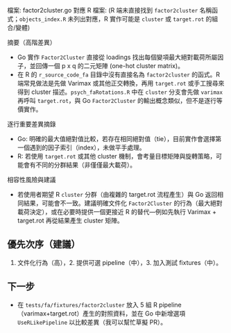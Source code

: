 檔案: factor2cluster.go
對應 R 檔案: (R 端未直接找到 `factor2cluster` 名稱函式；`objects_index.R` 未列出對應，R 實作可能是 `cluster` 或 `target.rot` 的組合/變體)

摘要（高階差異）

- Go 實作 `Factor2Cluster` 直接從 loadings 找出每個變項最大絕對載荷所屬因子，並回傳一個 p x q 的二元矩陣 (one-hot cluster matrix)。
- 在 R 的 `r_source_code_fa` 目錄中沒有直接名為 `factor2cluster` 的函式。R 端常見做法是先做 Varimax 或其他正交轉換，再用 `target.rot` 或手工搜尋來得到 cluster 描述。`psych_faRotations.R` 中在 `cluster` 分支會先做 `varimax` 再呼叫 `target.rot`，與 Go `Factor2Cluster` 的輸出概念類似，但不是逐行等價實作。

逐行重要差異摘錄

- Go: 明確的最大值絕對值比較，若存在相同絕對值（tie），目前實作會選擇第一個遇到的因子索引（index），未做平手處理。
- R: 若使用 `target.rot` 或其他 cluster 機制，會考量目標矩陣與旋轉策略，可能會有不同的分群結果（非僅僅最大載荷）。

相容性風險與建議

- 若使用者期望 R `cluster` 分群（由複雜的 target.rot 流程產生）與 Go 返回相同結果，可能會不一致。建議明確文件化 `Factor2Cluster` 的行為（最大絕對載荷決定），或在必要時提供一個更接近 R 的替代—例如先執行 Varimax + target.rot 再從結果產生 cluster 矩陣。

## 優先次序（建議）

1. 文件化行為（高），2. 提供可選 pipeline（中），3. 加入測試 fixtures（中）。

## 下一步

- 在 `tests/fa/fixtures/factor2cluster` 放入 5 組 R pipeline（varimax+target.rot）產生的對照資料，並在 Go 中新增選項 `UseRLikePipeline` 以比較差異（我可以幫忙草擬 PR）。

